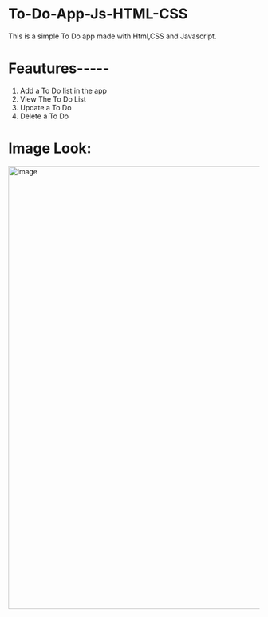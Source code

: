 # To-Do-App-Js-HTML-CSS

This is a simple To Do app made with Html,CSS and Javascript.

# Feautures-----
1. Add a To Do list in the app
2. View The To Do List
3. Update a To Do
4. Delete a To Do

# Image Look:
<img width="1906" height="885" alt="image" src="https://github.com/user-attachments/assets/944ffa44-c223-42e4-80b2-cd7d8fdd1a34" />
